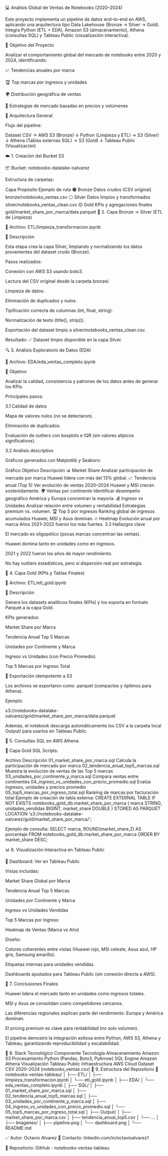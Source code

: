 💻 Análisis Global de Ventas de Notebooks (2020–2024)

Este proyecto implementa un pipeline de datos end-to-end en AWS, aplicando una arquitectura tipo Data Lakehouse (Bronze → Silver → Gold).
Integra Python (ETL + EDA), Amazon S3 (almacenamiento), Athena (consultas SQL) y Tableau Public (visualización interactiva).

🎯 Objetivo del Proyecto

Analizar el comportamiento global del mercado de notebooks entre 2020 y 2024, identificando:

📈 Tendencias anuales por marca

🏆 Top marcas por ingresos y unidades

🌍 Distribución geográfica de ventas

🧩 Estrategias de mercado basadas en precios y volúmenes

🧠 Arquitectura General

Flujo del pipeline:

Dataset CSV → AWS S3 (Bronze)
              ↓
Python (Limpieza y ETL) → S3 (Silver)
              ↓
Athena (Tablas externas SQL) → S3 (Gold)
              ↓
Tableau Public (Visualización)

☁️ 1. Creación del Bucket S3

📦 Bucket: notebooks-datalake-oalvarez

Estructura de carpetas:

Capa	Propósito	Ejemplo de ruta
🟤 Bronze	Datos crudos (CSV original)	bronze/notebooks_ventas.csv
⚪ Silver	Datos limpios y transformados	silver/notebooks_ventas_clean.csv
🟡 Gold	KPIs y agregaciones finales	gold/market_share_por_marca/data.parquet
🧱 2. Capa Bronze → Silver (ETL de Limpieza)

📄 Archivo: ETL/limpieza_transformacion.ipynb

🔹 Descripción

Esta etapa crea la capa Silver, limpiando y normalizando los datos provenientes del dataset crudo (Bronze).

Pasos realizados:

Conexión con AWS S3 usando boto3.

Lectura del CSV original desde la carpeta bronze/.

Limpieza de datos:

Eliminación de duplicados y nulos.

Tipificación correcta de columnas (int, float, string).

Normalización de texto (title(), strip()).

Exportación del dataset limpio a silver/notebooks_ventas_clean.csv.

Resultado:
✅ Dataset limpio disponible en la capa Silver.

🔍 3. Análisis Exploratorio de Datos (EDA)

📄 Archivo: EDA/eda_ventas_completo.ipynb

🔹 Objetivo

Analizar la calidad, consistencia y patrones de los datos antes de generar los KPIs.

Principales pasos:

3.1 Calidad de datos

Mapa de valores nulos (no se detectaron).

Eliminación de duplicados.

Evaluación de outliers con boxplots e IQR (sin valores atípicos significativos).

3.2 Análisis descriptivo

Gráficos generados con Matplotlib y Seaborn:

Gráfico	Objetivo	Descripción
📊 Market Share	Analizar participación de mercado por marca	Huawei lidera con más del 13% global.
📈 Tendencia anual (Top 5)	Ver evolución de ventas 2020–2024	Huawei y MSI crecen sostenidamente.
🌍 Ventas por continente	Identificar desempeño geográfico	América y Europa concentran la mayoría.
💰 Ingreso vs Unidades	Analizar relación entre volumen y rentabilidad	Estrategias premium vs. volumen.
🏆 Top 5 por ingresos	Ranking global de ingresos acumulados	Huawei, MSI y Asus dominan.
🔥 Heatmap	Evolución anual por marca	Años 2021–2022 fueron los más fuertes.
3.3 Hallazgos clave

El mercado es oligopólico (pocas marcas concentran las ventas).

Huawei domina tanto en unidades como en ingresos.

2021 y 2022 fueron los años de mayor rendimiento.

No hay outliers estadísticos, pero sí dispersión real por estrategia.

🥇 4. Capa Gold (KPIs y Tablas Finales)

📄 Archivo: ETL/etl_gold.ipynb

🔹 Descripción

Genera los datasets analíticos finales (KPIs) y los exporta en formato Parquet a la capa Gold.

KPIs generados:

Market Share por Marca

Tendencia Anual Top 5 Marcas

Unidades por Continente y Marca

Ingreso vs Unidades (con Precio Promedio)

Top 5 Marcas por Ingreso Total

🧩 Exportación idempotente a S3

Los archivos se exportaron como .parquet (compactos y óptimos para Athena).

Ejemplo:

s3://notebooks-datalake-oalvarez/gold/market_share_por_marca/data.parquet


Además, el notebook descarga automáticamente los CSV a la carpeta local Output/ para usarlos en Tableau Public.

🧮 5. Consultas SQL en AWS Athena

📁 Capa Gold SQL Scripts:

Archivo	Descripción
01_market_share_por_marca.sql	Calcula la participación de mercado por marca
02_tendencia_anual_top5_marcas.sql	Muestra la evolución de ventas de las Top 5 marcas
03_unidades_por_continente_y_marca.sql	Compara ventas entre continentes
04_ingreso_vs_unidades_con_precio_promedio.sql	Evalúa ingresos, unidades y precios promedio
05_top5_marcas_por_ingreso_total.sql	Ranking de marcas por facturación total
Ejemplo de creación de tabla externa:
CREATE EXTERNAL TABLE IF NOT EXISTS notebooks_gold_db.market_share_por_marca (
  marca STRING,
  unidades_vendidas BIGINT,
  market_share DOUBLE
)
STORED AS PARQUET
LOCATION 's3://notebooks-datalake-oalvarez/gold/market_share_por_marca/';

Ejemplo de consulta:
SELECT marca, ROUND(market_share,2) AS porcentaje
FROM notebooks_gold_db.market_share_por_marca
ORDER BY market_share DESC;

📊 6. Visualización Interactiva en Tableau Public

📍 Dashboard: Ver en Tableau Public

Vistas incluidas:

Market Share Global por Marca

Tendencia Anual Top 5 Marcas

Unidades por Continente y Marca

Ingreso vs Unidades Vendidas

Top 5 Marcas por Ingreso

Heatmap de Ventas (Marca vs Año)

Diseño:

Colores coherentes entre vistas (Huawei rojo, MSI celeste, Asus azul, HP gris, Samsung amarillo).

Etiquetas internas para unidades vendidas.

Dashboards ajustados para Tableau Public (sin conexión directa a AWS).

📎 7. Conclusiones Finales

Huawei lidera el mercado tanto en unidades como ingresos totales.

MSI y Asus se consolidan como competidores cercanos.

Las diferencias regionales explican parte del rendimiento: Europa y América dominan.

El pricing premium es clave para rentabilidad (no solo volumen).

El pipeline demostró la integración exitosa entre Python, AWS S3, Athena y Tableau, garantizando reproducibilidad y escalabilidad.

🚀 8. Stack Tecnológico
Componente	Tecnología
Almacenamiento	Amazon S3
Procesamiento	Python (Pandas, Boto3, PyArrow)
SQL Engine	Amazon Athena
Visualización	Tableau Public
Infraestructura	AWS Cloud
Dataset	CSV 2020–2024 (notebooks_ventas.csv)
🧩 9. Estructura del Repositorio
📁 notebooks-ventas-tableau/
│
├── ETL/
│   ├── limpieza_transformacion.ipynb
│   └── etl_gold.ipynb
│
├── EDA/
│   └── eda_ventas_completo.ipynb
│
├── SQL/
│   ├── 01_market_share_por_marca.sql
│   ├── 02_tendencia_anual_top5_marcas.sql
│   ├── 03_unidades_por_continente_y_marca.sql
│   ├── 04_ingreso_vs_unidades_con_precio_promedio.sql
│   └── 05_top5_marcas_por_ingreso_total.sql
│
├── Output/
│   ├── market_share_por_marca.csv
│   ├── tendencia_anual_top5.csv
│   └── ...
│
├── Imagenes/
│   ├── pipeline.png
│   └── dashboard.png
│
└── README.md


✅ Autor: Octavio Alvarez
📧 Contacto: linkedin.com/in/octavioalvarez1

📁 Repositorio: GitHub - notebooks-ventas-tableau

